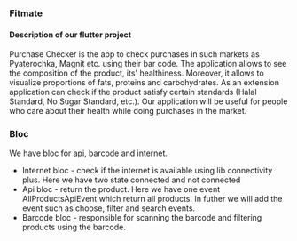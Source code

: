 ### Fitmate 
#### Description of our flutter project 
Purchase Checker is the app to check purchases in such markets as Pyaterochka, Magnit etc. using their bar code. The application allows to see the composition of the product, its' healthiness. Moreover, it allows to visualize proportions of  fats, proteins and carbohydrates. As an extension application can check if the product satisfy certain standards (Halal Standard, No Sugar Standard, etc.). Our application will be useful for people who care about their health while doing purchases in the market.

### Bloc 

We have bloc for api, barcode and internet.
- Internet bloc - check if the internet is available using lib connectivity plus. Here we have two state connected and not connected
- Api bloc - return the product. Here we have one event AllProductsApiEvent which return all products. In futher we will add the event such as choose, filter and search events.  
- Barcode bloc - responsible for scanning the barcode and filtering products using the barcode. 